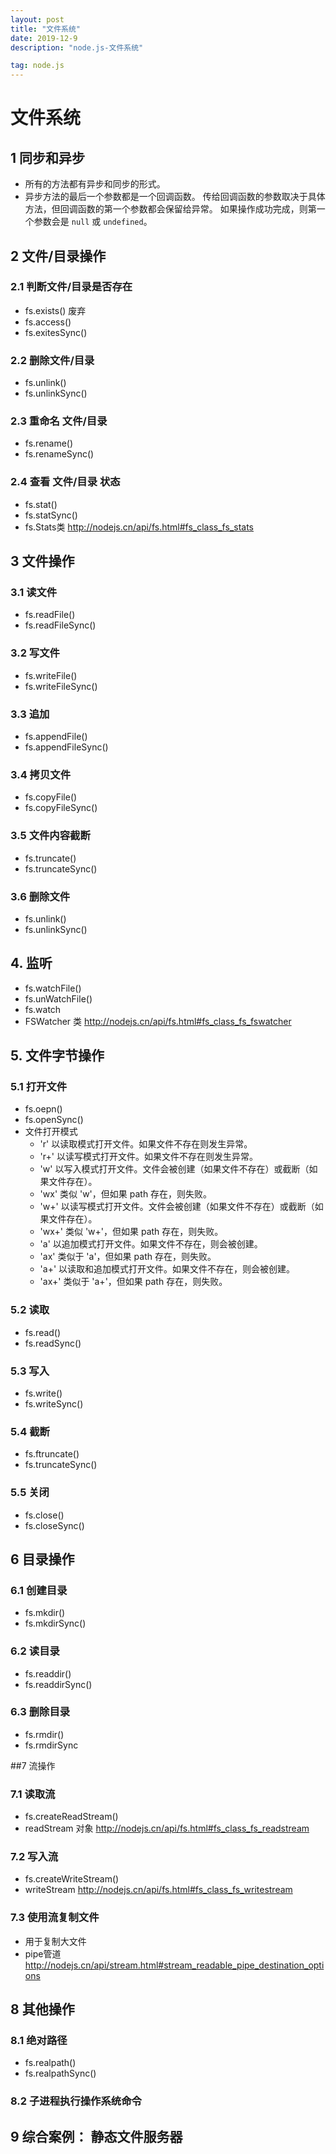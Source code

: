 ```yaml
---
layout: post
title: "文件系统"
date: 2019-12-9 
description: "node.js-文件系统"

tag: node.js
---   
```

# 文件系统

## 1 同步和异步

*  所有的方法都有异步和同步的形式。
* 异步方法的最后一个参数都是一个回调函数。 传给回调函数的参数取决于具体方法，但回调函数的第一个参数都会保留给异常。 如果操作成功完成，则第一个参数会是 `null` 或 `undefined`。



## 2 文件/目录操作

### 2.1 判断文件/目录是否存在

* fs.exists() 废弃
* fs.access()  
* fs.exitesSync()

### 2.2 删除文件/目录

* fs.unlink()
* fs.unlinkSync()

### 2.3 重命名 文件/目录

* fs.rename()
* fs.renameSync()

### 2.4 查看 文件/目录 状态

* fs.stat()
* fs.statSync()
* fs.Stats类  http://nodejs.cn/api/fs.html#fs_class_fs_stats




## 3 文件操作

### 3.1 读文件

- fs.readFile()
- fs.readFileSync()

### 3.2 写文件

- fs.writeFile()
- fs.writeFileSync()

### 3.3 追加

- fs.appendFile()
- fs.appendFileSync()

### 3.4 拷贝文件

* fs.copyFile()
* fs.copyFileSync()

### 3.5 文件内容截断

* fs.truncate()
* fs.truncateSync()


### 3.6 删除文件

* fs.unlink()
* fs.unlinkSync()


## 4. 监听

* fs.watchFile()
* fs.unWatchFile()
* fs.watch
* FSWatcher 类  http://nodejs.cn/api/fs.html#fs_class_fs_fswatcher



## 5. 文件字节操作

### 5.1 打开文件

* fs.oepn()
* fs.openSync()
* 文件打开模式
  * 'r'  以读取模式打开文件。如果文件不存在则发生异常。
  * 'r+' 以读写模式打开文件。如果文件不存在则发生异常。
  * 'w' 以写入模式打开文件。文件会被创建（如果文件不存在）或截断（如果文件存在）。
  * 'wx' 类似 'w'，但如果 path 存在，则失败。
  * 'w+' 以读写模式打开文件。文件会被创建（如果文件不存在）或截断（如果文件存在）。
  * 'wx+'  类似 'w+'，但如果 path 存在，则失败。
  * 'a'  以追加模式打开文件。如果文件不存在，则会被创建。
  * 'ax' 类似于 'a'，但如果 path 存在，则失败。
  * 'a+'  以读取和追加模式打开文件。如果文件不存在，则会被创建。
  * 'ax+'  类似于 'a+'，但如果 path 存在，则失败。

### 5.2 读取

* fs.read()
* fs.readSync()

### 5.3 写入

* fs.write()
* fs.writeSync()

### 5.4 截断

* fs.ftruncate()
* fs.truncateSync()

### 5.5 关闭

* fs.close()
* fs.closeSync()



## 6 目录操作

### 6.1 创建目录

* fs.mkdir()
* fs.mkdirSync()

### 6.2 读目录

* fs.readdir()
* fs.readdirSync()

### 6.3 删除目录

* fs.rmdir()
* fs.rmdirSync





##7 流操作

### 7.1 读取流

* fs.createReadStream()
* readStream 对象 http://nodejs.cn/api/fs.html#fs_class_fs_readstream

### 7.2 写入流

* fs.createWriteStream()
* writeStream http://nodejs.cn/api/fs.html#fs_class_fs_writestream

### 7.3 使用流复制文件

* 用于复制大文件
* pipe管道  http://nodejs.cn/api/stream.html#stream_readable_pipe_destination_options




## 8 其他操作

### 8.1 绝对路径

* fs.realpath()
* fs.realpathSync()

### 8.2 子进程执行操作系统命令



## 9 综合案例： 静态文件服务器

